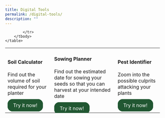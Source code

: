 ```yaml
---
title: Digital Tools
permalink: /digital-tools/
description: ""
---
```


<style>
		  .button-primary {
    background-color: #215732;
    border: 2px solid #215732;
    padding: 0.5rem 1rem;
  	border-radius: 1rem;
    color: white !important;
	  text-decoration: none !important;
  }
	</style>


<section>
	<table>
		<tbody>
			<tr>
			<td><h4>Soil Calculator</h4>
			Find out the volume of soil required for your planter<br>
			<br>
			<a class="button-primary" href="https://staging.dmhtu0pi4p9u7.amplifyapp.com/digital-tools/soilcalculator/">Try it now!</a></td>
			<td><h4>Sowing Planner</h4>
				Find out the estimated date for sowing your seeds so that you can harvest at your intended date<br>
				<br>
				<a class="button-primary" href="https://staging.dmhtu0pi4p9u7.amplifyapp.com/digital-tools/pestid/">Try it now!</a></td>
				<td><h4>Pest Identifier</h4>
				Zoom into the possible culprits attacking your plants<br>
					<br>
				<a class="button-primary" href="https://staging.dmhtu0pi4p9u7.amplifyapp.com/digital-tools/sowing-planner/">Try it now!</a></td>
				
			</tr>
		</tbody>
	</table>
</section>